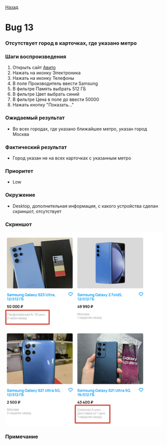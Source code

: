 [Назад](../BUGS.md)

# Bug 13

### Отсутствует город в карточках, где указано метро

### Шаги воспроизведения

1. Открыть сайт [Авито](https://www.avito.ru) 
2. Нажать на иконку Электроника  
3. Нажать на иконку Телефоны  
4. В поле Производитель ввести Samsung  
5. В фильтре Память выбрать 512 ГБ  
6. В фильтре Цвет выбрать синий  
7. В фильтре Цена в поле до ввести 50000    
8. Нажать кнопку "Показать..."  
 

### Ожидаемый результат
* Во всех городах, где указано ближайшее метро, указан город Москва  

### Фактический результат
* Город указан не на всех карточках с указанным метро  

### Приоритет
* Low  

### Окружение
*   Desktop, дополнительная информация, с какого устройства сделан скриншот, отсутствует  
### Скриншот
![bug-13](images/bug-13.png)   
### Примечание
